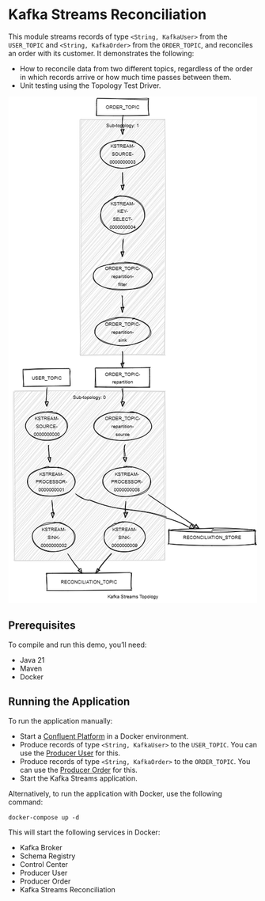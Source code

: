 # Kafka Streams Reconciliation

This module streams records of type `<String, KafkaUser>` from the `USER_TOPIC` and `<String, KafkaOrder>` from the `ORDER_TOPIC`, and reconciles an order with its customer.
It demonstrates the following:

- How to reconcile data from two different topics, regardless of the order in which records arrive or how much time passes between them.
- Unit testing using the Topology Test Driver.

![topology.png](topology.png)

## Prerequisites

To compile and run this demo, you’ll need:

- Java 21
- Maven
- Docker

## Running the Application

To run the application manually:

- Start a [Confluent Platform](https://docs.confluent.io/platform/current/quickstart/ce-docker-quickstart.html#step-1-download-and-start-cp) in a Docker environment.
- Produce records of type `<String, KafkaUser>` to the `USER_TOPIC`. You can use the [Producer User](../specific-producers/kafka-streams-producer-user) for this.
- Produce records of type `<String, KafkaOrder>` to the `ORDER_TOPIC`. You can use the [Producer Order](../specific-producers/kafka-streams-producer-order) for this.
- Start the Kafka Streams application.

Alternatively, to run the application with Docker, use the following command:

```console
docker-compose up -d
```

This will start the following services in Docker:

- Kafka Broker
- Schema Registry
- Control Center
- Producer User
- Producer Order
- Kafka Streams Reconciliation
